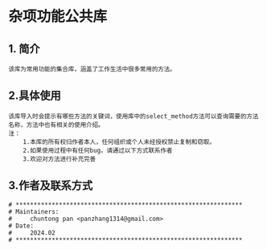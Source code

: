 # 杂项功能公共库

## 1. 简介

```
该库为常用功能的集合库，涵盖了工作生活中很多常用的方法。
```

## 2.具体使用

```
该库导入时会提示有哪些方法的关键词，使用库中的select_method方法可以查询需要的方法名称，方法中也有相关的使用介绍。
注：
	1.本库的所有权归作者本人，任何组织或个人未经授权禁止复制和窃取。
	2.如果使用过程中有任何bug，请通过以下方式联系作者
	3.欢迎对方法进行补充完善
```

## 3.作者及联系方式

```
# ***************************************************************
# Maintainers:
#     chuntong pan <panzhang1314@gmail.com>
# Date:
#     2024.02
# ***************************************************************
```

